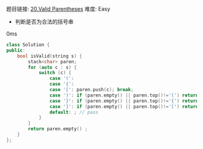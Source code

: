 题目链接: [20.Valid Parentheses][1]
难度: Easy

- 判断是否为合法的括号串

0ms

```cpp
class Solution {
public:
    bool isValid(string s) {
        stack<char> paren;
        for (auto c : s) {
            switch (c) {
                case '(': 
                case '{': 
                case '[': paren.push(c); break;
                case ')': if (paren.empty() || paren.top()!='(') return false; else paren.pop(); break;
                case '}': if (paren.empty() || paren.top()!='{') return false; else paren.pop(); break;
                case ']': if (paren.empty() || paren.top()!='[') return false; else paren.pop(); break;
                default: ; // pass
            }
        }
        return paren.empty() ;
    }
};
```

[1]: https://leetcode.com/problems/valid-parentheses/